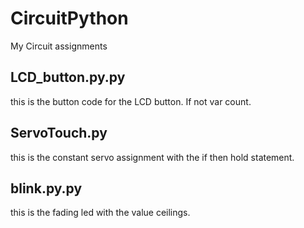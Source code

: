 
# CircuitPython
My Circuit assignments
## LCD_button.py.py
this is the button code for the LCD button. If not var count.
## ServoTouch.py
this is the constant servo assignment with the if then hold statement.
## blink.py.py
this is the fading led with the value ceilings.
